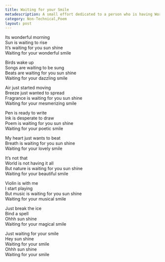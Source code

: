 ```yaml
---
title: Waiting for your Smile
metadescription: A small effort dedicated to a person who is having World's best smile 
category: Non-Technical,Poem
layout: post
---
```

Its wonderful morning  
Sun is waiting to rise  
It’s waiting for you sun shine  
Waiting for your wonderful smile  

Birds wake up  
Songs are waiting to be sung  
Beats are waiting for you sun shine  
Waiting for your dazzling smile  

Air just started moving   
Breeze just wanted to spread   
Fragrance is waiting for you sun shine  
Waiting for your mesmerizing smile   

Pen is ready to write   
Ink is desperate to draw   
Poem is waiting for you sun shine  
Waiting for your poetic smile  

My heart just wants to beat  
Breath is waiting for you sun shine   
Waiting for your lovely smile  

It’s not that  
World is not having it all  
But nature is waiting for you sun shine  
Waiting for your beautiful smile  

Violin is with me  
I start playing  
But music is waiting for you sun shine  
Waiting for your musical smile  

Just break the ice  
Bind a spell  
Ohhh sun shine  
Waiting for your magical smile  

Just waiting for your smile  
Hey sun shine  
Waiting for your smile  
Ohhh sun shine  
Waiting for your smile  

